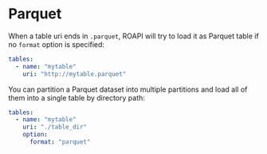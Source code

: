 # Parquet

When a table uri ends in `.parquet`, ROAPI will try to load it as Parquet table if no
`format` option is specified:

```yaml
tables:
  - name: "mytable"
    uri: "http://mytable.parquet"
```

You can partition a Parquet dataset into multiple partitions and load all of them
into a single table by directory path:

```yaml
tables:
  - name: "mytable"
    uri: "./table_dir"
    option:
      format: "parquet"
```
